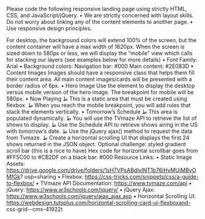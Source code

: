 Please code the following responsive landing page using strictly HTML, CSS, and JavaScript/jQuery.
• We are strictly concerned with layout skills. Do not worry about linking any of the content
elements to another page.
• Use responsive design principles.

For desktop, the background colors will extend 100% of the screen, but the content
container will have a max width of 1620px.
When the screen is sized down to 580px or less, we will display the “mobile” view which calls for stacking our layers (see examples below for more details)
• Font Family: Arial
• Background colors:
    Navigation bar: #000
    Main content: #2E083D
• Content Images
    Images should have a responsive class that helps them fill their content area.
    All main content images/cards will be presented with a border radius of 6px.
• Hero Image
    Use the <picture> element to display the desktop versus mobile version of the hero image.
The breakpoint for mobile will be 580px.
• Now Playing
ط This is a static area that must be created using flexbox.
ط When you reach the mobile breakpoint, you will add rules that stack the elements
vertically.
• Tomorrow’s Schedule
ط This area is populated dynamically.
ط You will use the TVmaze API to retrieve the list of shows to display.
ط Use the Schedule API to retrieve shows airing in the US with tomorrow’s date.
ط Use the jQuery ajax() method to request the data from Tvmaze.
ط Create a horizontal scrolling UI that displays the first 24 shows returned in the JSON object.
Optional challenge: styled gradient scroll bar (this is a nice to have)
Hex code for horizontal scrollbar goes from #FF5C00 to #CB2DF on a black bar: #000
Resource Links:
• Static Image Assets: https://drive.google.com/drive/folders/1sH7VPsABdlvINT1b76iHvMUiMBvOMfGk?
usp=sharing
• Flexbox: https://css-tricks.com/snippets/css/a-guide-to-flexbox/
• TVmaze API Documentation: https://www.tvmaze.com/api
• jQuery: https://www.w3schools.com/jquery/
• jQuery Ajax: https://www.w3schools.com/jquery/ajax_ajax.asp
• Horizontal Scrolling UI: https://webdesign.tutsplus.com/horizontal-scrolling-card-ui-flexboxand-
css-grid--cms-41922t